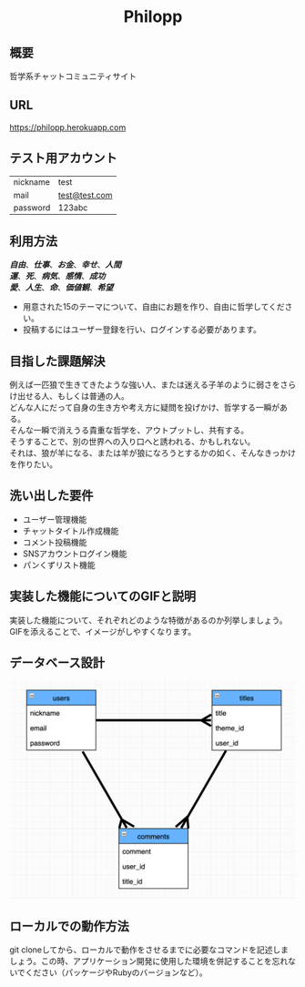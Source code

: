 <h1 align="center">
Philopp
</h1>

## 概要

哲学系チャットコミュニティサイト

## URL
https://philopp.herokuapp.com

## テスト用アカウント

|               |                 |
| ------------- | --------------- |
| nickname      | test            |
| mail          | test@test.com   |
| password      | 123abc          |

## 利用方法

_**自由**_、_**仕事**_、_**お金**_、_**幸せ**_、_**人間**_<br>
_**運**_、_**死**_、_**病気**_、_**感情**_、_**成功**_<br>
_**愛**_、_**人生**_、_**命**_、_**価値観**_、_**希望**_<br>
- 用意された15のテーマについて、自由にお題を作り、自由に哲学してください。
- 投稿するにはユーザー登録を行い、ログインする必要があります。


## 目指した課題解決

例えば一匹狼で生きてきたような強い人、または迷える子羊のように弱さをさらけ出せる人、もしくは普通の人。<br>
どんな人にだって自身の生き方や考え方に疑問を投げかけ、哲学する一瞬がある。<br>
そんな一瞬で消えうる貴重な哲学を、アウトプットし、共有する。<br>
そうすることで、別の世界への入り口へと誘われる、かもしれない。<br>
それは、狼が羊になる、または羊が狼になろうとするかの如く、そんなきっかけを作りたい。<br>

## 洗い出した要件

- ユーザー管理機能
- チャットタイトル作成機能
- コメント投稿機能
- SNSアカウントログイン機能
- パンくずリスト機能

## 実装した機能についてのGIFと説明

実装した機能について、それぞれどのような特徴があるのか列挙しましょう。GIFを添えることで、イメージがしやすくなります。

## データベース設計

<img src="app/assets/images/er.png" width="600">

## ローカルでの動作方法

git cloneしてから、ローカルで動作をさせるまでに必要なコマンドを記述しましょう。この時、アプリケーション開発に使用した環境を併記することを忘れないでください（パッケージやRubyのバージョンなど）。